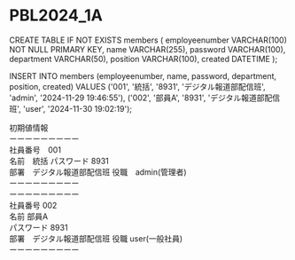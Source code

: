# PBL2024_1A

CREATE TABLE IF NOT EXISTS members (
    employeenumber VARCHAR(100) NOT NULL PRIMARY KEY,
    name VARCHAR(255),
    password VARCHAR(100),
    department VARCHAR(50),
    position VARCHAR(100),
    created DATETIME
);


INSERT INTO members (employeenumber, name, password, department, position, created) VALUES
('001', '統括', '8931', 'デジタル報道部配信班', 'admin', '2024-11-29 19:46:55'),
('002', '部員A', '8931', 'デジタル報道部配信班', 'user', '2024-11-30 19:02:19');



初期値情報  
ーーーーーーーーー  
社員番号　001  
名前　統括
パスワード 8931  
部署　デジタル報道部配信班
役職　admin(管理者)  
ーーーーーーーーー  
ーーーーーーーーー  
社員番号 002  
名前 部員A  
パスワード 8931  
部署　デジタル報道部配信班
役職 user(一般社員)  
ーーーーーーーーー
